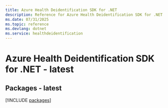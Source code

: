 ```yaml
---
title: Azure Health Deidentification SDK for .NET
description: Reference for Azure Health Deidentification SDK for .NET
ms.date: 07/31/2025
ms.topic: reference
ms.devlang: dotnet
ms.service: healthdeidentification
---
```

# Azure Health Deidentification SDK for .NET - latest
## Packages - latest
[!INCLUDE [packages](health-deidentification-index.md)]